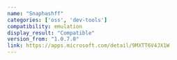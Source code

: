 ```yaml
---
name: "Snaphashff"
categories: ['oss', 'dev-tools']
compatibility: emulation
display_result: "Compatible"
version_from: "1.0.7.0"
link: https://apps.microsoft.com/detail/9MXTT6V4JX1W
---
```

